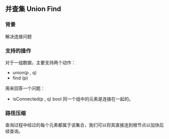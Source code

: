 ## 并查集 Union Find

### 背景

解决连接问题

### 支持的操作

对于一组数据，主要支持两个动作：

* union(p , q)
* find (p)

用来回答一个问题：

* isConnected(p , q) bool
  同一个组中的元素是连接在一起的。

### 路径压缩

查询过程中经过的每个元素都属于该集合，我们可以将其直接连到根节点以加快后续查询。

